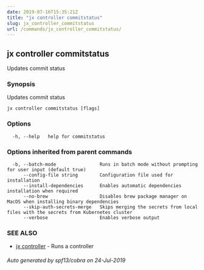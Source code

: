 ```yaml
---
date: 2019-07-16T15:35:21Z
title: "jx controller commitstatus"
slug: jx_controller_commitstatus
url: /commands/jx_controller_commitstatus/
---
```

## jx controller commitstatus

Updates commit status

### Synopsis

Updates commit status

```
jx controller commitstatus [flags]
```

### Options

```
  -h, --help   help for commitstatus
```

### Options inherited from parent commands

```
  -b, --batch-mode                Runs in batch mode without prompting for user input (default true)
      --config-file string        Configuration file used for installation
      --install-dependencies      Enables automatic dependencies installation when required
      --no-brew                   Disables brew package manager on MacOS when installing binary dependencies
      --skip-auth-secrets-merge   Skips merging the secrets from local files with the secrets from Kubernetes cluster
      --verbose                   Enables verbose output
```

### SEE ALSO

* [jx controller](/commands/jx_controller/)	 - Runs a controller

###### Auto generated by spf13/cobra on 24-Jul-2019
